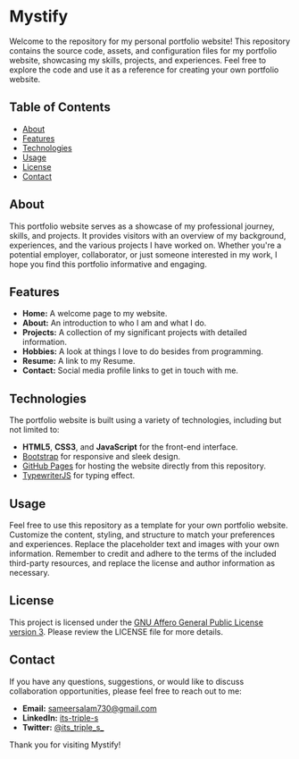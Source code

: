 # Mystify

Welcome to the repository for my personal portfolio website! This repository contains the source code, assets, and configuration files for my portfolio website, showcasing my skills, projects, and experiences. Feel free to explore the code and use it as a reference for creating your own portfolio website.

## Table of Contents

- [About](#about)
- [Features](#features)
- [Technologies](#technologies)
- [Usage](#usage)
- [License](#license)
- [Contact](#contact)

## About

This portfolio website serves as a showcase of my professional journey, skills, and projects. It provides visitors with an overview of my background, experiences, and the various projects I have worked on. Whether you're a potential employer, collaborator, or just someone interested in my work, I hope you find this portfolio informative and engaging.

## Features

- **Home:** A welcome page to my website.
- **About:** An introduction to who I am and what I do.
- **Projects:** A collection of my significant projects with detailed information.
- **Hobbies:** A look at things I love to do besides from programming.
- **Resume:** A link to my Resume.
- **Contact:** Social media profile links to get in touch with me.

## Technologies

The portfolio website is built using a variety of technologies, including but not limited to:

- **HTML5**, **CSS3**, and **JavaScript** for the front-end interface.
- [Bootstrap](https://getbootstrap.com/) for responsive and sleek design.
- [GitHub Pages](https://pages.github.com/) for hosting the website directly from this repository.
- [TypewriterJS](https://github.com/tameemsafi/typewriterjs) for typing effect.

## Usage

Feel free to use this repository as a template for your own portfolio website. Customize the content, styling, and structure to match your preferences and experiences. Replace the placeholder text and images with your own information. Remember to credit and adhere to the terms of the included third-party resources, and replace the license and author information as necessary.

## License

This project is licensed under the [GNU Affero General Public License version 3](.LICENSE). Please review the LICENSE file for more details.

## Contact

If you have any questions, suggestions, or would like to discuss collaboration opportunities, please feel free to reach out to me:

- **Email:** sameersalam730@gmail.com
- **LinkedIn:** [its-triple-s](https://www.linkedin.com/in/dampdigits)
- **Twitter:** [@its_triple_s_](https://www.twitter.com/dampdigits)

Thank you for visiting Mystify!
